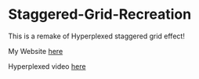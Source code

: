 # Staggered-Grid-Recreation

This is a remake of Hyperplexed staggered grid effect!

My Website [here](https://sw33ws.github.io/Staggered-Grid-Recreation/)

Hyperplexed video [here](https://www.youtube.com/watch?v=bAwEj_mSzOs)
